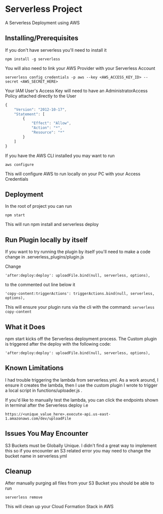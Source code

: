 # Serverless Project
A Serverless Deployment using AWS

## Installing/Prerequisites
If you don't have serverless you'll need to install it

```npm install -g serverless```

You will also need to link your AWS Provider with your Serverless Account

``` serverless config credentials -p aws --key <AWS_ACCESS_KEY_ID> --secret <AWS_SECRET_HERE> ```

Your IAM User's Access Key will need to have an AdministratorAccess Policy attached directly to the User

```javascript
{
    "Version": "2012-10-17",
    "Statement": [
        {
            "Effect": "Allow",
            "Action": "*",
            "Resource": "*"
        }
    ]
}
```

If you have the AWS CLI installed you may want to run

```aws configure```

This will configure AWS to run locally on your PC with your Access Credentials

## Deployment
In the root of project you can run

```npm start```

This will run npm install and serverless deploy

## Run Plugin locally by itself

If you want to try running the plugin by itself you'll need to make a code change in .serverless_plugins/plugin.js

Change

```'after:deploy:deploy': uploadFile.bind(null, serverless, options),```

to the commented out line below it

```'copy-content:triggerActions': triggerActions.bind(null, serverless, options),```

This will ensure your plugin runs via the cli with the command:
```serverless copy-content```

## What it Does
npm start kicks off the Serverless deployment process. The Custom plugin is triggered after the deploy with the following code:

``` 'after:deploy:deploy': uploadFile.bind(null, serverless, options), ```

## Known Limitations
I had trouble triggering the lambda from serverless.yml. As a work around, I ensure it creates the lambda, then I use the custom plugin I wrote to trigger a local script in functions/uploader.js .

If you'd like to manually test the lambda, you can click the endpoints shown in terminal after the Serverless deploy i.e 

```https://<unique_value_here>.execute-api.us-east-1.amazonaws.com/dev/uploadFile```

## Issues You May Encounter
S3 Buckets must be Globally Unique. I didn't find a great way to implement this so if you encounter an S3 related error you may need to change the bucket name in serverless.yml

## Cleanup
After manually purging all files from your S3 Bucket you should be able to run 

```serverless remove``` 

This will clean up your Cloud Formation Stack in AWS


